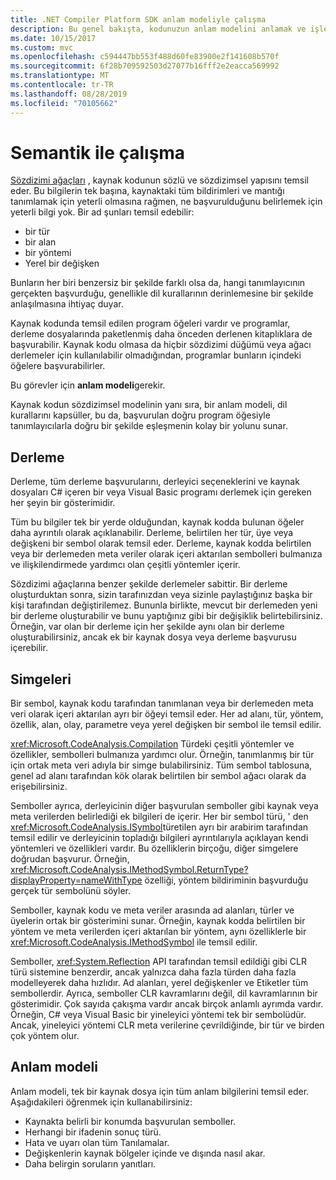 ```yaml
---
title: .NET Compiler Platform SDK anlam modeliyle çalışma
description: Bu genel bakışta, kodunuzun anlam modelini anlamak ve işlemek için kullandığınız tür hakkında bilgi sağlanır.
ms.date: 10/15/2017
ms.custom: mvc
ms.openlocfilehash: c594447bb553f488d60fe83900e2f141608b570f
ms.sourcegitcommit: 6f28b709592503d27077b16fff2e2eacca569992
ms.translationtype: MT
ms.contentlocale: tr-TR
ms.lasthandoff: 08/28/2019
ms.locfileid: "70105662"
---
```

# <a name="work-with-semantics"></a>Semantik ile çalışma

[Sözdizimi ağaçları](work-with-syntax.md) , kaynak kodunun sözlü ve sözdizimsel yapısını temsil eder. Bu bilgilerin tek başına, kaynaktaki tüm bildirimleri ve mantığı tanımlamak için yeterli olmasına rağmen, ne başvurulduğunu belirlemek için yeterli bilgi yok. Bir ad şunları temsil edebilir:

- bir tür
- bir alan
- bir yöntemi
- Yerel bir değişken

Bunların her biri benzersiz bir şekilde farklı olsa da, hangi tanımlayıcının gerçekten başvurduğu, genellikle dil kurallarının derinlemesine bir şekilde anlaşılmasına ihtiyaç duyar. 

Kaynak kodunda temsil edilen program öğeleri vardır ve programlar, derleme dosyalarında paketlenmiş daha önceden derlenen kitaplıklara de başvurabilir. Kaynak kodu olmasa da hiçbir sözdizimi düğümü veya ağacı derlemeler için kullanılabilir olmadığından, programlar bunların içindeki öğelere başvurabilirler.

Bu görevler için **anlam modeli**gerekir.

Kaynak kodun sözdizimsel modelinin yanı sıra, bir anlam modeli, dil kurallarını kapsüller, bu da, başvurulan doğru program öğesiyle tanımlayıcılarla doğru bir şekilde eşleşmenin kolay bir yolunu sunar.

## <a name="compilation"></a>Derleme

Derleme, tüm derleme başvurularını, derleyici seçeneklerini ve kaynak dosyaları C# içeren bir veya Visual Basic programı derlemek için gereken her şeyin bir gösterimidir. 

Tüm bu bilgiler tek bir yerde olduğundan, kaynak kodda bulunan öğeler daha ayrıntılı olarak açıklanabilir. Derleme, belirtilen her tür, üye veya değişkeni bir sembol olarak temsil eder. Derleme, kaynak kodda belirtilen veya bir derlemeden meta veriler olarak içeri aktarılan sembolleri bulmanıza ve ilişkilendirmede yardımcı olan çeşitli yöntemler içerir.

Sözdizimi ağaçlarına benzer şekilde derlemeler sabittir. Bir derleme oluşturduktan sonra, sizin tarafınızdan veya sizinle paylaştığınız başka bir kişi tarafından değiştirilemez. Bununla birlikte, mevcut bir derlemeden yeni bir derleme oluşturabilir ve bunu yaptığınız gibi bir değişiklik belirtebilirsiniz. Örneğin, var olan bir derleme için her şekilde aynı olan bir derleme oluşturabilirsiniz, ancak ek bir kaynak dosya veya derleme başvurusu içerebilir.

## <a name="symbols"></a>Simgeleri

Bir sembol, kaynak kodu tarafından tanımlanan veya bir derlemeden meta veri olarak içeri aktarılan ayrı bir öğeyi temsil eder. Her ad alanı, tür, yöntem, özellik, alan, olay, parametre veya yerel değişken bir sembol ile temsil edilir. 

<xref:Microsoft.CodeAnalysis.Compilation> Türdeki çeşitli yöntemler ve özellikler, sembolleri bulmanıza yardımcı olur. Örneğin, tanımlanmış bir tür için ortak meta veri adıyla bir simge bulabilirsiniz. Tüm sembol tablosuna, genel ad alanı tarafından kök olarak belirtilen bir sembol ağacı olarak da erişebilirsiniz.

Semboller ayrıca, derleyicinin diğer başvurulan semboller gibi kaynak veya meta verilerden belirlediği ek bilgileri de içerir. Her bir sembol türü, ' den <xref:Microsoft.CodeAnalysis.ISymbol>türetilen ayrı bir arabirim tarafından temsil edilir ve derleyicinin topladığı bilgileri ayrıntılarıyla açıklayan kendi yöntemleri ve özellikleri vardır. Bu özelliklerin birçoğu, diğer simgelere doğrudan başvurur. Örneğin, <xref:Microsoft.CodeAnalysis.IMethodSymbol.ReturnType?displayProperty=nameWithType> özelliği, yöntem bildiriminin başvurduğu gerçek tür sembolünü söyler.

Semboller, kaynak kodu ve meta veriler arasında ad alanları, türler ve üyelerin ortak bir gösterimini sunar. Örneğin, kaynak kodda belirtilen bir yöntem ve meta verilerden içeri aktarılan bir yöntem, aynı özelliklerle bir <xref:Microsoft.CodeAnalysis.IMethodSymbol> ile temsil edilir.

Semboller, <xref:System.Reflection> API tarafından temsil edildiği gibi CLR türü sistemine benzerdir, ancak yalnızca daha fazla türden daha fazla modelleyerek daha hızlıdır. Ad alanları, yerel değişkenler ve Etiketler tüm sembollerdir. Ayrıca, semboller CLR kavramlarını değil, dil kavramlarının bir gösterimidir. Çok sayıda çakışma vardır ancak birçok anlamlı ayrımda vardır. Örneğin, C# veya Visual Basic bir yineleyici yöntemi tek bir sembolüdür. Ancak, yineleyici yöntemi CLR meta verilerine çevrildiğinde, bir tür ve birden çok yöntem olur.

## <a name="semantic-model"></a>Anlam modeli

Anlam modeli, tek bir kaynak dosya için tüm anlam bilgilerini temsil eder. Aşağıdakileri öğrenmek için kullanabilirsiniz: 

- Kaynakta belirli bir konumda başvurulan semboller.
- Herhangi bir ifadenin sonuç türü.
- Hata ve uyarı olan tüm Tanılamalar.
- Değişkenlerin kaynak bölgeler içinde ve dışında nasıl akar.
- Daha belirgin soruların yanıtları.
